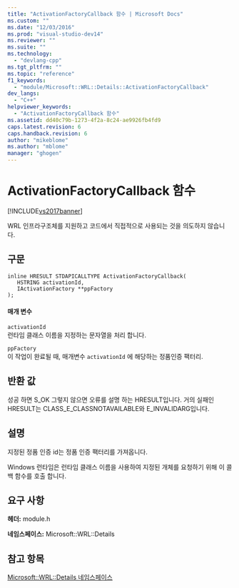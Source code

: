 ```yaml
---
title: "ActivationFactoryCallback 함수 | Microsoft Docs"
ms.custom: ""
ms.date: "12/03/2016"
ms.prod: "visual-studio-dev14"
ms.reviewer: ""
ms.suite: ""
ms.technology: 
  - "devlang-cpp"
ms.tgt_pltfrm: ""
ms.topic: "reference"
f1_keywords: 
  - "module/Microsoft::WRL::Details::ActivationFactoryCallback"
dev_langs: 
  - "C++"
helpviewer_keywords: 
  - "ActivationFactoryCallback 함수"
ms.assetid: dd40c79b-1273-4f2a-8c24-ae9926fb4fd9
caps.latest.revision: 6
caps.handback.revision: 6
author: "mikeblome"
ms.author: "mblome"
manager: "ghogen"
---
```

# ActivationFactoryCallback 함수
[!INCLUDE[vs2017banner](../assembler/inline/includes/vs2017banner.md)]

WRL 인프라구조체를 지원하고 코드에서 직접적으로 사용되는 것을 의도하지 않습니다.  
  
## 구문  
  
```  
inline HRESULT STDAPICALLTYPE ActivationFactoryCallback(  
   HSTRING activationId,  
   IActivationFactory **ppFactory  
);  
```  
  
#### 매개 변수  
 `activationId`  
 런타임 클래스 이름을 지정하는 문자열을 처리 합니다.  
  
 `ppFactory`  
 이 작업이 완료될 때, 매개변수 `activationId` 에 해당하는 정품인증 팩터리.  
  
## 반환 값  
 성공 하면 S\_OK 그렇지 않으면 오류를 설명 하는 HRESULT입니다.  거의 실패인 HRESULT는 CLASS\_E\_CLASSNOTAVAILABLE와 E\_INVALIDARG입니다.  
  
## 설명  
 지정된 정품 인증 id는 정품 인증 팩터리를 가져옵니다.  
  
 Windows 런타임은 런타임 클래스 이름을 사용하여 지정된 개체를 요청하기 위해 이 콜백 함수를 호출 합니다.  
  
## 요구 사항  
 **헤더:** module.h  
  
 **네임스페이스:** Microsoft::WRL::Details  
  
## 참고 항목  
 [Microsoft::WRL::Details 네임스페이스](../windows/microsoft-wrl-details-namespace.md)